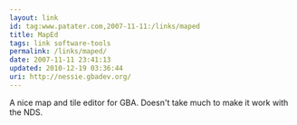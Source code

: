 ```yaml
---
layout: link
id: tag:www.patater.com,2007-11-11:/links/maped
title: MapEd
tags: link software-tools
permalink: /links/maped/
date: 2007-11-11 23:41:13
updated: 2010-12-19 03:36:44
uri: http://nessie.gbadev.org/
---
```

A nice map and tile editor for GBA. Doesn't take much to make it work with the
NDS.
